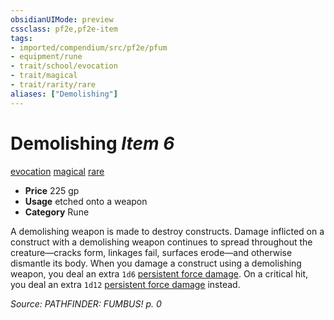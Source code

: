 ```yaml
---
obsidianUIMode: preview
cssclass: pf2e,pf2e-item
tags:
- imported/compendium/src/pf2e/pfum
- equipment/rune
- trait/school/evocation
- trait/magical
- trait/rarity/rare
aliases: ["Demolishing"]
---
```

# Demolishing *Item 6*  
[evocation](evocation.md)  [magical](magical.md)  [rare](rare.md)  

- **Price** 225 gp
- **Usage** etched onto a weapon
- **Category** Rune

A demolishing weapon is made to destroy constructs. Damage inflicted on a construct with a demolishing weapon continues to spread throughout the creature—cracks form, linkages fail, surfaces erode—and otherwise dismantle its body. When you damage a construct using a demolishing weapon, you deal an extra `1d6` [persistent force damage](conditions.md#Persistent%20Damage). On a critical hit, you deal an extra `1d12` [persistent force damage](conditions.md#Persistent%20Damage) instead.

*Source: PATHFINDER: FUMBUS! p. 0*